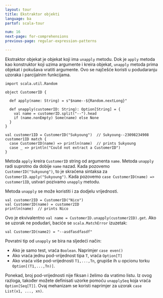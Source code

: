 ```yaml
---
layout: tour
title: Ekstraktor objekti
language: ba
partof: scala-tour

num: 16
next-page: for-comprehensions
previous-page: regular-expression-patterns

---
```


Ekstraktor objekat je objekat koji ima `unapply` metodu.
Dok je `apply` metoda kao konstruktor koji uzima argumente i kreira objekat, `unapply` metoda prima objekat i pokušava vratiti argumente. 
Ovo se najčešće koristi u podudaranju uzoraka i parcijalnim funkcijama.

```tut
import scala.util.Random

object CustomerID {

  def apply(name: String) = s"$name--${Random.nextLong}"

  def unapply(customerID: String): Option[String] = {
    val name = customerID.split("--").head
    if (name.nonEmpty) Some(name) else None
  }
}

val customer1ID = CustomerID("Sukyoung")  // Sukyoung--23098234908
customer1ID match {
  case CustomerID(name) => println(name)  // prints Sukyoung
  case _ => println("Could not extract a CustomerID")
}
```

Metoda `apply` kreira `CustomerID` string od argumenta `name`. 
Metoda `unapply` radi suprotno da dobije `name` nazad. 
Kada pozovemo `CustomerID("Sukyoung")`, to je skraćena sintaksa za `CustomerID.apply("Sukyoung")`. 
Kada pozovemo `case CustomerID(name) => customer1ID`, ustvari pozivamo `unapply` metodu.

Metoda `unapply` se može koristiti i za dodjelu vrijednosti.

```tut
val customer2ID = CustomerID("Nico")
val CustomerID(name) = customer2ID
println(name)  // prints Nico
```

Ovo je ekvivalentno `val name = CustomerID.unapply(customer2ID).get`. Ako se uzorak ne podudari, baciće se  `scala.MatchError` izuzetak:

```tut:fail
val CustomerID(name2) = "--asdfasdfasdf"
```

Povratni tip od `unapply` se bira na sljedeći način:

* Ako je samo test, vraća `Boolean`. Naprimjer `case even()`
* Ako vraća jednu pod-vrijednost tipa `T`, vraća `Option[T]`
* Ako vraća više pod-vrijednosti `T1,...,Tn`, grupiše ih u opcionu torku `Option[(T1,...,Tn)]`.

Ponekad, broj pod-vrijednosti nije fiksan i želimo da vratimo listu.
Iz ovog razloga, također možete definisati uzorke pomoću `unapplySeq` koja vraća `Option[Seq[T]]`.
Ovaj mehanizam se koristi naprimjer za uzorak `case List(x1, ..., xn)`.
